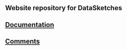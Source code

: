 

## Website repository for DataSketches

## [Documentation](http://datasketches.github.io)


## [Comments](https://groups.google.com/forum/#!forum/sketches-user)
